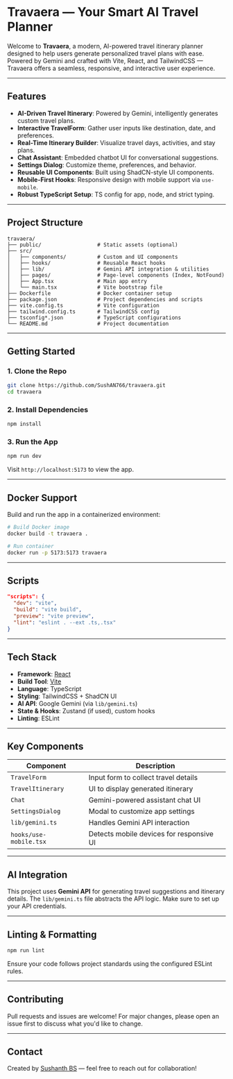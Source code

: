 #  Travaera — Your Smart AI Travel Planner

Welcome to **Travaera**, a modern, AI-powered travel itinerary planner designed to help users generate personalized travel plans with ease. Powered by Gemini and crafted with Vite, React, and TailwindCSS — Travaera offers a seamless, responsive, and interactive user experience.

---

##  Features

-  **AI-Driven Travel Itinerary**: Powered by Gemini, intelligently generates custom travel plans.
-  **Interactive TravelForm**: Gather user inputs like destination, date, and preferences.
-  **Real-Time Itinerary Builder**: Visualize travel days, activities, and stay plans.
-  **Chat Assistant**: Embedded chatbot UI for conversational suggestions.
-  **Settings Dialog**: Customize theme, preferences, and behavior.
-  **Reusable UI Components**: Built using ShadCN-style UI components.
-  **Mobile-First Hooks**: Responsive design with mobile support via `use-mobile`.
-  **Robust TypeScript Setup**: TS config for app, node, and strict typing.

---

##  Project Structure

```text
travaera/
├── public/                  # Static assets (optional)
├── src/
│   ├── components/          # Custom and UI components
│   ├── hooks/               # Reusable React hooks
│   ├── lib/                 # Gemini API integration & utilities
│   ├── pages/               # Page-level components (Index, NotFound)
│   ├── App.tsx              # Main app entry
│   └── main.tsx             # Vite bootstrap file
├── Dockerfile               # Docker container setup
├── package.json             # Project dependencies and scripts
├── vite.config.ts           # Vite configuration
├── tailwind.config.ts       # TailwindCSS config
├── tsconfig*.json           # TypeScript configurations
└── README.md                # Project documentation
```

---

##  Getting Started

### 1. Clone the Repo

```bash
git clone https://github.com/SushAN766/travaera.git
cd travaera
```

### 2. Install Dependencies

```bash
npm install
```

### 3. Run the App

```bash
npm run dev
```

Visit `http://localhost:5173` to view the app.

---

##  Docker Support

Build and run the app in a containerized environment:

```bash
# Build Docker image
docker build -t travaera .

# Run container
docker run -p 5173:5173 travaera
```

---

##  Scripts

```json
"scripts": {
  "dev": "vite",
  "build": "vite build",
  "preview": "vite preview",
  "lint": "eslint . --ext .ts,.tsx"
}
```

---

##  Tech Stack

- **Framework**: [React](https://reactjs.org/)
- **Build Tool**: [Vite](https://vitejs.dev/)
- **Language**: TypeScript
- **Styling**: TailwindCSS + ShadCN UI
- **AI API**: Google Gemini (via `lib/gemini.ts`)
- **State & Hooks**: Zustand (if used), custom hooks
- **Linting**: ESLint

---

##  Key Components

| Component               | Description                              |
|------------------------|------------------------------------------|
| `TravelForm`           | Input form to collect travel details     |
| `TravelItinerary`      | UI to display generated itinerary        |
| `Chat`                 | Gemini-powered assistant chat UI         |
| `SettingsDialog`       | Modal to customize app settings          |
| `lib/gemini.ts`        | Handles Gemini API interaction           |
| `hooks/use-mobile.tsx` | Detects mobile devices for responsive UI |

---

##  AI Integration

This project uses **Gemini API** for generating travel suggestions and itinerary details. The `lib/gemini.ts` file abstracts the API logic. Make sure to set up your API credentials.

---

##  Linting & Formatting

```bash
npm run lint
```

Ensure your code follows project standards using the configured ESLint rules.

---

##  Contributing

Pull requests and issues are welcome! For major changes, please open an issue first to discuss what you'd like to change.

---

##  Contact

Created by [Sushanth BS](https://github.com/sushan766) — feel free to reach out for collaboration!


